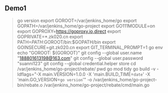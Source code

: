 ## Demo1

> go version
>     export GOROOT=/var/jenkins_home/go
>     export GOPATH=/var/jenkins_home/go-project
>     export GO111MODULE=on
>     export GOPROXY=https://goproxy.io,direct
>     export GOPRIVATE=*.zk020.cn
>     export PATH=$PATH:$GOROOT/bin:$GOPATH/bin
>     export GOINSECURE=git.zk020.cn
>     export GIT_TERMINAL_PROMPT=1
>     go env 
>     echo "GOROOT: ${GOROOT}"
>     git config --global user.name "188801613198@163.com"
>     git config --global user.password "suanni123"
>     git config --global credential.helper store
>     cd /var/jenkins_home/go-project/rebate/
>     pwd
>     go mod tidy
>     go build  -v -ldflags="-X main.VERSION=1.0.0 -X 'main.BUILD_TIME=`date`' -X 'main.GO_VERSION=`go version`'" -o /var/jenkins_home/go-project-bin/rebate.o /var/jenkins_home/go-project/rebate/cmd/main.go




